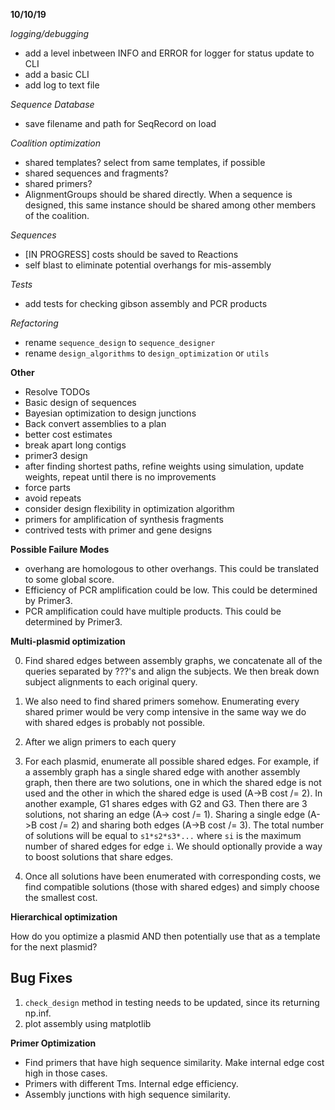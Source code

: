 **10/10/19**

*logging/debugging*
* add a level inbetween INFO and ERROR for logger for status update to CLI
* add a basic CLI
* add log to text file

*Sequence Database*
* save filename and path for SeqRecord on load

*Coalition optimization*
* shared templates? select from same templates, if possible
* shared sequences and fragments?
* shared primers?
* AlignmentGroups should be shared directly. When a sequence is designed,
this same instance should be shared among other members of the coalition.

*Sequences*
* [IN PROGRESS] costs should be saved to Reactions
* self blast to eliminate potential overhangs for mis-assembly

*Tests*
* add tests for checking gibson assembly and PCR products

*Refactoring*
* rename `sequence_design` to `sequence_designer`
* rename `design_algorithms` to `design_optimization` or `utils`

**Other**
* Resolve TODOs
* Basic design of sequences
* Bayesian optimization to design junctions
* Back convert assemblies to a plan
* better cost estimates
* break apart long contigs
* primer3 design
* after finding shortest paths, refine weights using simulation, update weights, repeat until there is no improvements
* force parts
* avoid repeats
* consider design flexibility in optimization algorithm
* primers for amplification of synthesis fragments
* contrived tests with primer and gene designs

**Possible Failure Modes**

* overhang are homologous to other overhangs. This could be translated to some global score.
* Efficiency of PCR amplification could be low. This could be determined by Primer3.
* PCR amplification could have multiple products. This could be determined by Primer3.

**Multi-plasmid optimization**

0. Find shared edges between assembly graphs, we concatenate all of the queries separated by ???'s and align the subjects.
We then break down subject alignments to each original query.
1. We also need to find shared primers somehow. Enumerating every shared primer would be very comp intensive in the
same way we do with shared edges is probably not possible.
2. After we align primers to each query

1. For each plasmid, enumerate all possible shared edges. For example, if a assembly graph has a single shared
edge with another assembly graph, then there are two solutions, one in which the shared edge is not used and 
the other in which the shared edge is used (A->B cost /= 2). In another example, G1 shares edges with G2 and G3.
Then there are 3 solutions, not sharing an edge (A-> cost /= 1). Sharing a single edge (A->B cost /= 2) and sharing
both edges (A->B cost /= 3). The total number of solutions will be equal to `s1*s2*s3*...` where `si` is the maximum
number of shared edges for edge `i`. We should optionally provide a way to boost solutions that share edges.
2. Once all solutions have been enumerated with corresponding costs, we find compatible solutions (those with shared edges)
and simply choose the smallest cost.

**Hierarchical optimization**

How do you optimize a plasmid AND then potentially use that as a template for the next plasmid?

## Bug Fixes

1. `check_design` method in testing needs to be updated, since its returning np.inf.
2. plot assembly using matplotlib

**Primer Optimization**


* Find primers that have high sequence similarity. Make internal edge cost high in those cases.
* Primers with different Tms. Internal edge efficiency.
* Assembly junctions with high sequence similarity.